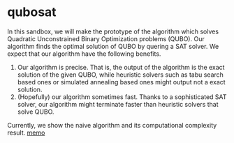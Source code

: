 # qubosat

In this sandbox, we will make the prototype of the algorithm which solves Quadratic Unconstrained Binary Optimization problems (QUBO).  Our algorithm finds the optimal solution of QUBO by quering a SAT solver.  We expect that our algorithm have the following benefits.
1. Our algorithm is precise.  That is, the output of the algorithm is the exact solution of the given QUBO, while heuristic solvers such as tabu search based ones or simulated annealing based ones might output not a exact solution.
1. (Hopefully) our algorithm sometimes fast.  Thanks to a sophisticated SAT solver, our algorithm might terminate faster than heuristic solvers that solve QUBO.

Currently, we show the naive algorithm and its computational complexity result. 
[memo](https://github.com/hysok2/qubosat/blob/master/qubo2sat.pdf)

